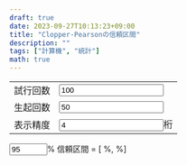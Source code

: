 ```yaml
---
draft: true
date: 2023-09-27T10:13:23+09:00
title: "Clopper-Pearsonの信頼区間"
description: ""
tags: ["計算機", "統計"]
math: true
---
```


<script defer src="https://cdn.jsdelivr.net/gh/rsvzuiun/form-storage/dist/index.umd.js"></script>
<script defer src="https://cdn.jsdelivr.net/gh/stdlib-js/math-base-special-betaincinv@umd/browser.js"></script>
<script defer src="index.js"></script>

<form action="javascript:void(0);">
  <table>
    <tr>
      <td>試行回数</td>
      <td><input id="n" name="n" type="number" class="in" value="100" min="0"></td>
    </tr>
    <tr>
      <td>生起回数</td>
      <td><input id="x" name="x" type="number" class="in" value="50" min="0"></td>
    </tr>
    <tr>
      <td>表示精度</td>
      <td><input id="prec" name="prec" type="number" class="in" value="4" min="0">桁</td>
    </tr>
  </table>
<div id="out">
  <input id="confidence" name="confidence" inputmode="decimal" class="in" value="95" style="width: 5em">%
  信頼区間 = [
    <span id="out-lower"></span>%,
    <span id="out-upper"></span>%]
</div>
</form>
